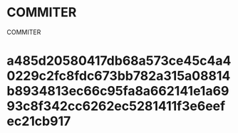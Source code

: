 # COMMITER
COMMITER






# a485d20580417db68a573ce45c4a40229c2fc8fdc673bb782a315a08814b8934813ec66c95fa8a662141e1a6993c8f342cc6262ec5281411f3e6eefec21cb917
